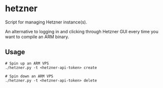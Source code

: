 # hetzner

Script for managing Hetzner instance(s).

An alternative to logging in and clicking through Hetzner GUI every time you want to compile an ARM binary.

## Usage

```
# Spin up an ARM VPS
./hetzner.py -t <hetzner-api-token> create

# Spin down an ARM VPS
./hetzner.py -t <hetzner-api-token> delete
```
